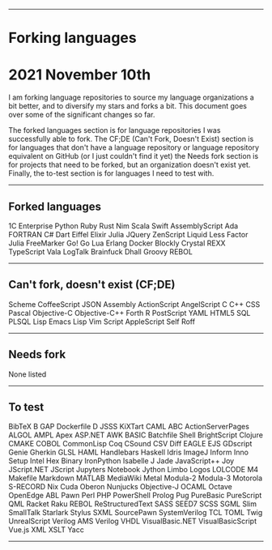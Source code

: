 
***

# Forking languages

# 2021 November 10th

I am forking language repositories to source my language organizations a bit better, and to diversify my stars and forks a bit. This document goes over some of the significant changes so far.

The forked languages section is for language repositories I was successfully able to fork. The CF;DE (Can't Fork, Doesn't Exist) section is for languages that don't have a language repository or language repository equivalent on GitHub (or I just couldn't find it yet) the Needs fork section is for projects that need to be forked, but an organization doesn't exist yet. Finally, the to-test section is for languages I need to test with.

***

## Forked languages

1C Enterprise
Python
Ruby
Rust
Nim
Scala
Swift
AssemblyScript
Ada
FORTRAN
C#
Dart
Eiffel
Elixir
Julia
JQuery
ZenScript
Liquid
Less
Factor
Julia
FreeMarker
Go!
Go
Lua
Erlang
Docker
Blockly
Crystal
REXX
TypeScript
Vala
LogTalk
Brainfuck
Dhall
Groovy
REBOL

***

## Can't fork, doesn't exist (CF;DE)

Scheme
CoffeeScript
JSON
Assembly
ActionScript
AngelScript
C
C++
CSS
Pascal
Objective-C
Objective-C++
Forth
R
PostScript
YAML
HTML5
SQL
PLSQL
Lisp
Emacs Lisp
Vim Script
AppleScript
Self
Roff

***

## Needs fork

None listed

***

## To test

BibTeX
B
GAP
Dockerfile
D
JSSS
KiXTart
CAML
ABC
ActionServerPages
ALGOL
AMPL
Apex
ASP.NET
AWK
BASIC
Batchfile
Shell
BrightScript
Clojure
CMAKE
COBOL
CommonLisp
Coq
CSound
CSV
Diff
EAGLE
EJS
GDscript
Genie
Gherkin
GLSL
HAML
Handlebars
Haskell
Idris
ImageJ
Inform
Inno Setup
Intel Hex Binary
IronPython
Isabelle
J
Jade
JavaScript++
Joy
JScript.NET
JScript
Jupyters Notebook
Jython
Limbo
Logos
LOLCODE
M4
Makefile
Markdown
MATLAB
MediaWiki
Metal
Modula-2
Modula-3
Motorola S-RECORD
Nix
Cuda
Oberon
Nunjucks
Objective-J
OCAML
Octave
OpenEdge ABL
Pawn
Perl
PHP
PowerShell
Prolog
Pug
PureBasic
PureScript
QML
Racket
Raku
REBOL
ReStructuredText
SASS
SEED7
SCSS
SGML
Slim
SmallTalk
Starlark
Stylus
SXML
SourcePawn
SystemVerilog
TCL
TOML
Twig
UnrealScript
Verilog AMS
Verilog
VHDL
VisualBasic.NET
VisualBasicScript
Vue.js
XML
XSLT
Yacc

***


